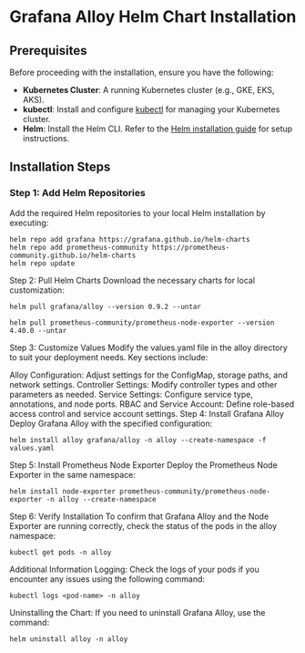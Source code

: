 # Grafana Alloy Helm Chart Installation

## Prerequisites

Before proceeding with the installation, ensure you have the following:

- **Kubernetes Cluster**: A running Kubernetes cluster (e.g., GKE, EKS, AKS).
- **kubectl**: Install and configure [kubectl](https://kubernetes.io/docs/tasks/tools/install-kubectl/) for managing your Kubernetes cluster.
- **Helm**: Install the Helm CLI. Refer to the [Helm installation guide](https://helm.sh/docs/intro/install/) for setup instructions.

## Installation Steps

### Step 1: Add Helm Repositories

Add the required Helm repositories to your local Helm installation by executing:

```
helm repo add grafana https://grafana.github.io/helm-charts
helm repo add prometheus-community https://prometheus-community.github.io/helm-charts
helm repo update
```
Step 2: Pull Helm Charts
Download the necessary charts for local customization:

```
helm pull grafana/alloy --version 0.9.2 --untar
```
```
helm pull prometheus-community/prometheus-node-exporter --version 4.40.0 --untar
```
Step 3: Customize Values
Modify the values.yaml file in the alloy directory to suit your deployment needs. Key sections include:

Alloy Configuration: Adjust settings for the ConfigMap, storage paths, and network settings.
Controller Settings: Modify controller types and other parameters as needed.
Service Settings: Configure service type, annotations, and node ports.
RBAC and Service Account: Define role-based access control and service account settings.
Step 4: Install Grafana Alloy
Deploy Grafana Alloy with the specified configuration:

```
helm install alloy grafana/alloy -n alloy --create-namespace -f values.yaml
```
Step 5: Install Prometheus Node Exporter
Deploy the Prometheus Node Exporter in the same namespace:

```
helm install node-exporter prometheus-community/prometheus-node-exporter -n alloy --create-namespace
```
Step 6: Verify Installation
To confirm that Grafana Alloy and the Node Exporter are running correctly, check the status of the pods in the alloy namespace:

```
kubectl get pods -n alloy
```
Additional Information
Logging: Check the logs of your pods if you encounter any issues using the following command:
```
kubectl logs <pod-name> -n alloy
```
Uninstalling the Chart: If you need to uninstall Grafana Alloy, use the command:
```
helm uninstall alloy -n alloy
```
